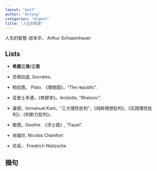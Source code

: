 ```yaml
---
layout: "post"
author: "Anlong"
categories: "digest"
title: "人生的智慧"
---
```


人生的智慧-叔本华， Arthur Schopenhauer

## Lists
- **希腊三贤/三哲**
- 苏格拉底, Socrates.
- 柏拉图， Plato. 《理想国》，“The republic”. 
- 亚里士多德，《修辞学》。Aristotle, "Rhetoric".

- 康德，Immanuel Kant。“三大理性批判”，《纯粹理想批判》，《实践理性批判》，《判断力批判》。
- 歌德，Geothe. 《浮士德》, "Faust".
- 尚福尔, Nicolas Chamfort
- 尼采， Friedrich Nietzsche

## 摘句

